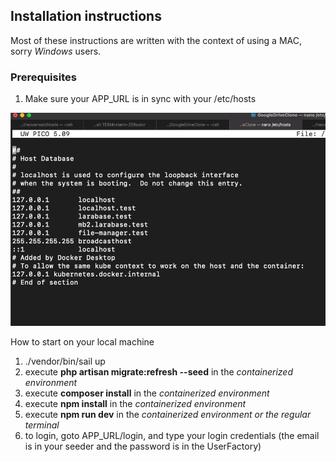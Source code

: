 ## Installation instructions

Most of these instructions are written with the context of using a MAC,
sorry _Windows_ users.

### Prerequisites
1. Make sure your APP_URL is in sync with your /etc/hosts

![img.png](img.png)

How to start on your local machine
1. ./vendor/bin/sail up
2. execute **php artisan migrate:refresh --seed** in the _containerized environment_
3. execute **composer install** in the _containerized environment_
4. execute **npm install** in the _containerized environment_
 5. execute **npm run dev** in the _containerized environment or the regular terminal_
6. to login, goto APP_URL/login, and type your login credentials (the email is in your seeder and the password is in the UserFactory)
